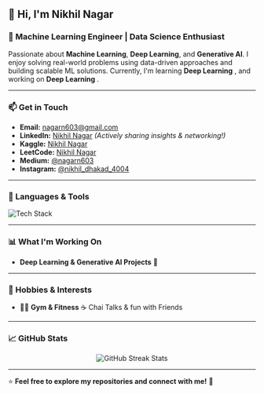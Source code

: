 ## 👋 Hi, I'm Nikhil Nagar  
### 🚀 Machine Learning Engineer | Data Science Enthusiast 

Passionate about **Machine Learning**, **Deep Learning**, and **Generative AI**. I enjoy solving real-world problems using data-driven approaches and building scalable ML solutions. Currently, I'm learning **Deep Learning** , and working on **Deep Learning** .

---

### 📫 Get in Touch

- **Email:** [nagarn603@gmail.com](mailto:nagarn603@gmail.com)
- **LinkedIn:** [Nikhil Nagar](https://www.linkedin.com/in/nikhil-nagar-996204264/) *(Actively sharing insights & networking!)*
- **Kaggle:** [Nikhil Nagar](https://www.kaggle.com/nikhil8885)
- **LeetCode:** [Nikhil Nagar](https://leetcode.com/u/nagarn603/)
- **Medium:** [@nagarn603](https://medium.com/@nagarn603)
- **Instagram:** [@nikhil_dhakad_4004](https://www.instagram.com/nikhil_dhakad_4004/?hl=en)

---

### 🔧 Languages & Tools

<p align="left"> 
  <img src="https://skillicons.dev/icons?i=python,tensorflow,pytorch,pandas,numpy,scikit-learn,flask,git,mysql,powerbi,docker,linux" alt="Tech Stack" />
</p>

---

### 📊 What I'm Working On
- **Deep Learning & Generative AI Projects** 🧠


---

### 🎯 Hobbies & Interests
- 🏋️‍♂️ **Gym & Fitness**
☕ Chai Talks & fun with Friends

---

### 📈 GitHub Stats

<p align="center">
  <img src="https://github-readme-streak-stats.herokuapp.com/?user=nikhilnagar503&theme=tokyonight" alt="GitHub Streak Stats" />
</p>

---

⭐ **Feel free to explore my repositories and connect with me!** 🚀
